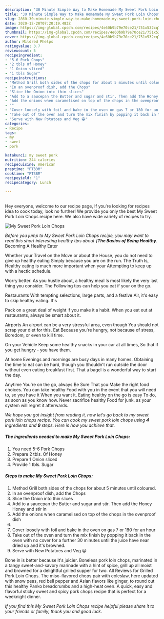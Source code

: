 ```yaml
---
description: "30 Minute Simple Way to Make Homemade My Sweet Pork Loin Chops"
title: "30 Minute Simple Way to Make Homemade My Sweet Pork Loin Chops"
slug: 2860-30-minute-simple-way-to-make-homemade-my-sweet-pork-loin-chops
date: 2020-12-20T07:20:19.483Z
image: https://img-global.cpcdn.com/recipes/4e60b9b79e70ce21/751x532cq70/my-sweet-pork-loin-chops-recipe-main-photo.jpg
thumbnail: https://img-global.cpcdn.com/recipes/4e60b9b79e70ce21/751x532cq70/my-sweet-pork-loin-chops-recipe-main-photo.jpg
cover: https://img-global.cpcdn.com/recipes/4e60b9b79e70ce21/751x532cq70/my-sweet-pork-loin-chops-recipe-main-photo.jpg
author: Mildred Phelps
ratingvalue: 3.7
reviewcount: 5
recipeingredient:
- "5-6 Pork Chops"
- "2 tbls Of Honey"
- "1 Onion sliced"
- "1 tbls Sugar"
recipeinstructions:
- "Method Grill both sides of the chops for about 5 minutes until coloured."
- "In an ovenproof dish, add the Chops"
- "Slice the Onion into thin slices"
- "Add to a saucepan the Butter and sugar and stir. Then add the Honey Honey and stir in"
- "Add the onions when caramelised on top of the chops in the ovenproof dish"
- ""
- "Cover loosely with foil and bake in the oven on gas 7 or 180 for an hour"
- "Take out of the oven and turn the mix finish by popping it back in the oven with no cover for a further 30 minutes until the juice have near dried up and it&#39;s browned."
- "Serve with New Potatoes and Veg 😀"
categories:
- Recipe
tags:
- my
- sweet
- pork

katakunci: my sweet pork 
nutrition: 244 calories
recipecuisine: American
preptime: "PT33M"
cooktime: "PT38M"
recipeyield: "1"
recipecategory: Lunch

---
```

<br>
Hey everyone, welcome to our recipe page, If you're looking for recipes idea to cook today, look no further! We provide you only the best My Sweet Pork Loin Chops recipe here. We also have wide variety of recipes to try.
<br>


![My Sweet Pork Loin Chops](https://img-global.cpcdn.com/recipes/4e60b9b79e70ce21/751x532cq70/my-sweet-pork-loin-chops-recipe-main-photo.jpg)

<i>Before you jump to My Sweet Pork Loin Chops recipe, you may want to read this short interesting healthy tips about {<strong>The Basics of Being Healthy</strong>.</i>
Becoming A Healthy Eater

Whether your Travel on the Move or about the
House, you do not need to give up healthy eating
Simply because you are on the run. The Truth Is,
Healthy eating is much more important when your
Attempting to keep up with a hectic schedule.


Worry better. As you hustle about, a healthy meal
Is most likely the very last thing you consider. The
Following tips can help you eat if your on the go.

Restaurants
With tempting selections, large parts, and a festive
Air, it's easy to skip healthy eating. It's

Pack on a great deal of weight if you make it a habit.
When you eat out at restaurants, always be smart
about it.

Airports
An airport can be a very stressful area, even though 
You should not scrap your diet for this. Eat
Because you're hungry, not because of stress,
Boredom, or even to kill time.

On your Vehicle 
Keep some healthy snacks in your car at all times,
So that if you get hungry - you have them.

At home
Evenings and mornings are busy days in many homes.
Obtaining the time to eat can be hard, though you
Shouldn't run outside the door without even eating breakfast
first. 
That a bagel is a wonderful way to start the day.

Anytime You're on the go, always Be Sure That you
Make the right food choices. You can take healthy
Food with you in the event that you will need to, so you have it
When you want it. Eating healthy on the go is easy
To do, as soon as you know how. Never sacrifice healthy
Food for junk, as your system will regret it afterwards.


<i>We hope you got insight from reading it, now let's go back to my sweet pork loin chops recipe. You can cook my sweet pork loin chops using <strong>4</strong> ingredients and <strong>9</strong> steps. Here is how you achieve that.
</i>

##### The ingredients needed to make My Sweet Pork Loin Chops:

1. You need 5-6 Pork Chops
1. Prepare 2 tbls. Of Honey
1. Prepare 1 Onion sliced
1. Provide 1 tbls. Sugar


##### Steps to make My Sweet Pork Loin Chops:

1. Method Grill both sides of the chops for about 5 minutes until coloured.
1. In an ovenproof dish, add the Chops
1. Slice the Onion into thin slices
1. Add to a saucepan the Butter and sugar and stir. Then add the Honey Honey and stir in
1. Add the onions when caramelised on top of the chops in the ovenproof dish
1. 
1. Cover loosely with foil and bake in the oven on gas 7 or 180 for an hour
1. Take out of the oven and turn the mix finish by popping it back in the oven with no cover for a further 30 minutes until the juice have near dried up and it&#39;s browned.
1. Serve with New Potatoes and Veg 😀


Bone in is better because it&#39;s juicier. Boneless pork loin chops, marinated in a tangy sweet-and-savory marinade with a hint of spice, grill up all moist and browned for a delightful grilled supper for two. All Reviews for Grilled Pork Loin Chops. The miso-flavored chops pair with coleslaw, here updated with snow peas, red bell pepper and Asian flavors like ginger, to round out this healthy Panko breadcrumbs and a high-heat oven. A quick, easy and flavorful sticky sweet and spicy pork chops recipe that is perfect for a weeknight dinner. 

<i>If you find this My Sweet Pork Loin Chops recipe helpful please share it to your friends or family, thank you and good luck.</i>
